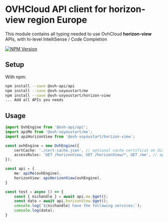 # OVHCloud API client for **horizon-view** region Europe

This module contains all typing needed to use OvhCloud **horizon-view** APIs, with hi-level IntelliSense / Code Completion

[![NPM Version](https://img.shields.io/npm/v/@ovh-soyoustart/horizon-view.svg?style=flat)](https://www.npmjs.org/package/@ovh-soyoustart/horizon-view)

## Setup

With npm:

```bash
npm install --save @ovh-api/api
npm install --save @ovh-soyoustart/me
npm install --save @ovh-soyoustart/horizon-view
... Add all APIs you needs
```

## Usage

```typescript
import OvhEngine from '@ovh-api/api';
import apiMe from '@ovh-soyoustart/me';
import apiHorizonView from '@ovh-soyoustart/horizon-view';

const ovhEngine = new OvhEngine({ 
    certCache: './cert-cache.json', // optional cache certificat on disk.
    accessRules: 'GET /horizonView, GET /horizonView/*, GET /me', // optional limit the requested privileges.
});

const api = {
    me: apiMe(ovhEngine),
    horizonView: apiHorizonView(ovhEngine),
}

const test = async () => {
    const { nichandle } = await api.me.$get();
    const data = await api.horizonView.$get();
    console.log(`${nichandle} have the following services:`);
    console.log(data);
}
```
